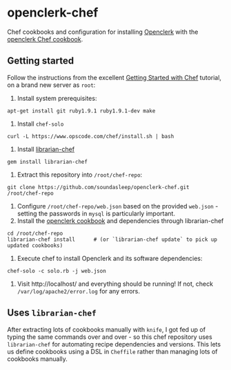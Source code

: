 openclerk-chef
==============

Chef cookbooks and configuration for installing [Openclerk](http://openclerk.org) with the [openclerk Chef cookbook](https://github.com/soundasleep/openclerk-cookbook).

## Getting started

Follow the instructions from the excellent 
[Getting Started with Chef](http://gettingstartedwithchef.com/first-steps-with-chef.html) tutorial, on a brand new server as `root`:

1. Install system prerequisites:

```
apt-get install git ruby1.9.1 ruby1.9.1-dev make
```

1. Install `chef-solo`

```
curl -L https://www.opscode.com/chef/install.sh | bash
```

1. Install [librarian-chef](https://github.com/applicationsonline/librarian-chef)

```
gem install librarian-chef
```

1. Extract this repository into `/root/chef-repo`: 

```
git clone https://github.com/soundasleep/openclerk-chef.git /root/chef-repo
```

1. Configure `/root/chef-repo/web.json` based on the provided `web.json` - setting the passwords in `mysql` is particularly important.
1. Install the [openclerk cookbook](https://github.com/soundasleep/openclerk-cookbook) and dependencies through librarian-chef

```
cd /root/chef-repo
librarian-chef install      # (or `librarian-chef update` to pick up updated cookbooks)
```

1. Execute chef to install Openclerk and its software dependencies: 

```
chef-solo -c solo.rb -j web.json
```

1. Visit http://localhost/ and everything should be running! If not, check `/var/log/apache2/error.log` for any errors.

## Uses `librarian-chef`

After extracting lots of cookbooks manually with `knife`, I got fed up of typing the same commands over 
and over - so this chef repository uses `librarian-chef` for automating recipe dependencies and versions.
This lets us define cookbooks using a DSL in `Cheffile` rather than managing lots of cookbooks manually.

